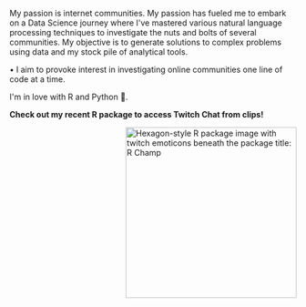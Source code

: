 My passion is internet communities. My passion has fueled me to embark on a Data Science journey where I've mastered various natural language processing techniques to investigate the nuts and bolts of several communities. My objective is to generate solutions to complex problems using data and my stock pile of analytical tools. 

• I aim to provoke interest in investigating online communities one line of code at a time. 

I'm in love with R and Python 🤟. 

**Check out my recent R package to access Twitch Chat from clips!**

<a href="https://github.com/mowgl-i/Rchamp"> <img align="right" src="https://i.imgur.com/ib1tQWi.png" alt='Hexagon-style R package image with twitch emoticons beneath the package title: R Champ' width="300" height="300"></a>

